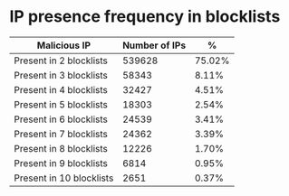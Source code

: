 # IP presence frequency in blocklists
| Malicious IP | Number of IPs | % |
|----|----|----|
| Present in 2 blocklists | 539628 | 75.02% |
| Present in 3 blocklists | 58343 | 8.11% |
| Present in 4 blocklists | 32427 | 4.51% |
| Present in 5 blocklists | 18303 | 2.54% |
| Present in 6 blocklists | 24539 | 3.41% |
| Present in 7 blocklists | 24362 | 3.39% |
| Present in 8 blocklists | 12226 | 1.70% |
| Present in 9 blocklists | 6814 | 0.95% |
| Present in 10 blocklists | 2651 | 0.37% |

